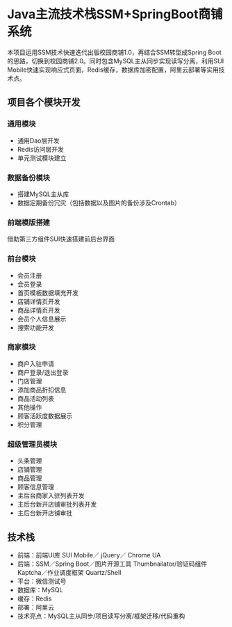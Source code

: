 # Java主流技术栈SSM+SpringBoot商铺系统

本项目运用SSM技术快速迭代出版校园商铺1.0，再结合SSM转型成Spring Boot的思路，切换到校园商铺2.0。同时包含MySQL主从同步实现读写分离，利用SUI Mobile快速实现响应式页面，Redis缓存，数据库加密配置，阿里云部署等实用技术点。

## 项目各个模块开发

### 通用模块
- 通用Dao层开发
- Redis访问层开发
- 单元测试模块建立

### 数据备份模块
- 搭建MySQL主从库
- 数据定期备份冗灾（包括数据以及图片的备份涉及Crontab）

### 前端模版搭建
借助第三方组件SUI快速搭建前后台界面

### 前台模块
- 会员注册
- 会员登录
- 首页模板数据填充开发
- 店铺详情页开发
- 商品详情页开发
- 会员个人信息展示
- 搜索功能开发

### 商家模块
- 商户入驻申请
- 商户登录/退出登录
- 门店管理
- 添加商品折扣信息
- 商品活动列表
- 其他操作
- 顾客活跃度数据展示
- 积分管理

### 超级管理员模块
- 头条管理
- 店铺管理
- 商品管理
- 顾客信息管理
- 主后台商家入驻列表开发
- 主后台新开店铺审批列表开发
- 主后台新开店铺审批

## 技术栈
- 前端：前端UI库 SUI Mobile／ jQuery／ Chrome UA
- 后端：SSM／Spring Boot／图片开源工具 Thumbnailator/验证码组件Kaptcha／作业调度框架 Quartz/Shell
- 平台：微信测试号
- 数据库：MySQL
- 缓存：Redis
- 部署：阿里云
- 技术亮点：MySQL主从同步/项目读写分离/框架迁移/代码重构
